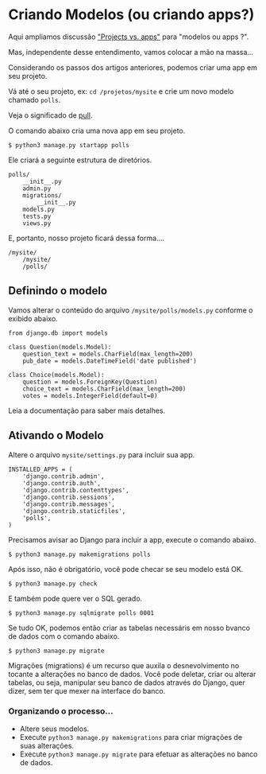 Criando Modelos (ou criando apps?)
===

Aqui ampliamos discussão ["Projects vs. apps"](projects-vs-apps.md) para "modelos ou apps ?".

Mas, independente desse entendimento, vamos colocar a mão na massa...

Considerando os passos dos artigos anteriores, podemos criar uma app em seu projeto.

Vá até o seu  projeto, ex: `cd /projetos/mysite` e crie um novo modelo chamado `polls`.

Veja o significado de [pull](https://translate.google.com.br/?hl=pt-BR&authuser=0#en/pt/poll).

O comando abaixo cria uma nova app em seu projeto.

    $ python3 manage.py startapp polls

Ele criará a seguinte estrutura de diretórios.

    polls/
        __init__.py
        admin.py
        migrations/
            __init__.py
        models.py
        tests.py
        views.py

E, portanto, nosso projeto ficará dessa forma....

    /mysite/
        /mysite/
        /polls/




Definindo o modelo
---        

Vamos alterar o conteúdo do arquivo `/mysite/polls/models.py` conforme o exibido abaixo.

    from django.db import models

    class Question(models.Model):
        question_text = models.CharField(max_length=200)
        pub_date = models.DateTimeField('date published')

    class Choice(models.Model):
        question = models.ForeignKey(Question)
        choice_text = models.CharField(max_length=200)
        votes = models.IntegerField(default=0)    

Leia a documentação para saber mais detalhes.




Ativando o Modelo
---

Altere o arquivo `mysite/settings.py` para incluir sua app.

    INSTALLED_APPS = (
        'django.contrib.admin',
        'django.contrib.auth',
        'django.contrib.contenttypes',
        'django.contrib.sessions',
        'django.contrib.messages',
        'django.contrib.staticfiles',
        'polls',
    )


Precisamos avisar ao Django para incluir a app, execute o comando abaixo.

    $ python3 manage.py makemigrations polls

Após isso, não é obrigatório, você pode checar se seu modelo está OK.

    $ python3 manage.py check

E também pode quere ver o SQL gerado.    

    $ python3 manage.py sqlmigrate polls 0001


Se tudo OK, podemos então criar as tabelas necessáris em nosso bvanco de dados com o comando abaixo.

    $ python3 manage.py migrate    


Migrações (migrations) é um recurso que auxila o desnevolvimento no tocante a alterações no banco de dados.
Você pode deletar, criar ou alterar tabelas, ou seja, manipular seu banco de dados através do Django, quer dizer, sem 
ter que mexer na interface do banco.


###  Organizando o processo...

- Altere seus modelos.
- Execute `python3 manage.py makemigrations` para criar migrações de suas alterações.
- Execute `python3 manage.py migrate` para efetuar as alterações no banco de dados.
